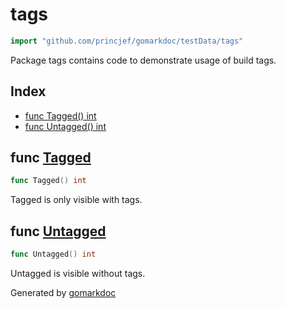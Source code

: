 <!-- Code generated by gomarkdoc. DO NOT EDIT -->

# tags

```go
import "github.com/princjef/gomarkdoc/testData/tags"
```

Package tags contains code to demonstrate usage of build tags\.

## Index

- [func Tagged() int](<#func-tagged>)
- [func Untagged() int](<#func-untagged>)


## func [Tagged](<https://github.com/princjef/gomarkdoc/blob/master/testData/tags/tagged.go#L7>)

```go
func Tagged() int
```

Tagged is only visible with tags\.

## func [Untagged](<https://github.com/princjef/gomarkdoc/blob/master/testData/tags/untagged.go#L5>)

```go
func Untagged() int
```

Untagged is visible without tags\.



Generated by [gomarkdoc](<https://github.com/princjef/gomarkdoc>)
